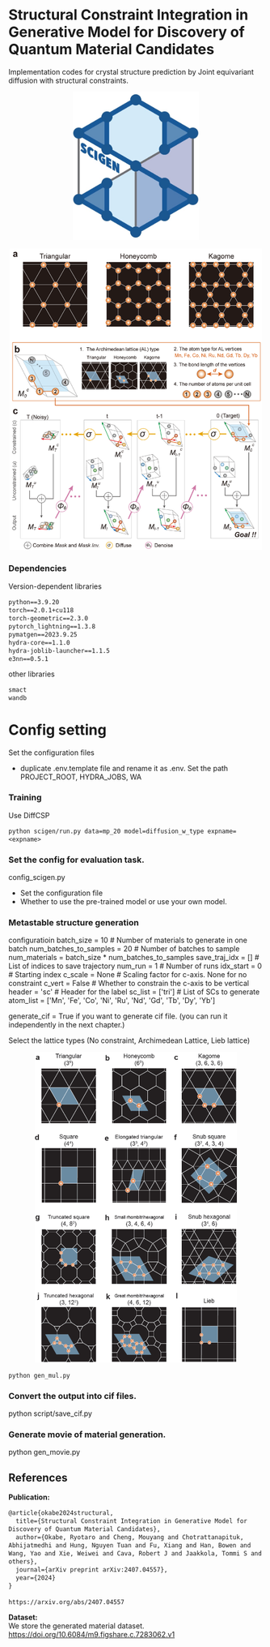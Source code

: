 # Structural Constraint Integration in Generative Model for Discovery of Quantum Material Candidates

Implementation codes for crystal structure prediction by Joint equivariant diffusion with structural constraints.  

<p align="center">
  <img src="assets/scigen_logo.png" width="250">
</p>

<p align="center">
  <img src="assets/figure1.png" width="500">
</p>

### Dependencies
Version-dependent libraries
```
python==3.9.20   
torch==2.0.1+cu118   
torch-geometric==2.3.0   
pytorch_lightning==1.3.8   
pymatgen==2023.9.25   
hydra-core==1.1.0
hydra-joblib-launcher==1.1.5
e3nn==0.5.1
```

other libraries    
```
smact
wandb
```

# Config setting   
Set the configuration files 
- duplicate .env.template file and rename it as .env. Set the path PROJECT_ROOT, HYDRA_JOBS, WA


### Training
Use DiffCSP 

```
python scigen/run.py data=mp_20 model=diffusion_w_type expname=<expname>   
```

### Set the config for evaluation task.    
config_scigen.py   
- Set the configuration file 
- Whether to use the pre-trained model or use your own model. 

### Metastable structure generation
configuratioin 
batch_size = 10 # Number of materials to generate in one batch
num_batches_to_samples = 20 # Number of batches to sample
num_materials = batch_size * num_batches_to_samples
save_traj_idx = []  # List of indices to save trajectory
num_run = 1 # Number of runs
idx_start = 0   # Starting index
c_scale = None  # Scaling factor for c-axis. None for no constraint
c_vert = False   # Whether to constrain the c-axis to be vertical
header = 'sc'   # Header for the label
sc_list = ['tri']   # List of SCs to generate
atom_list = ['Mn', 'Fe', 'Co', 'Ni', 'Ru', 'Nd', 'Gd', 'Tb', 'Dy', 'Yb']

generate_cif = True if you want to generate cif file. (you can run it independently in the next chapter.)


Select the lattice types (No constraint, Archimedean Lattice, Lieb lattice)
<p align="center">
  <img src="assets/SI_arch_lattice_unit_bk.png" width="400">
</p>


```
python gen_mul.py 
```


### Convert the output into cif files.    
python script/save_cif.py    


### Generate movie of material generation.
python gen_movie.py   


## References
**Publication:**    
```     
@article{okabe2024structural,
  title={Structural Constraint Integration in Generative Model for Discovery of Quantum Material Candidates},
  author={Okabe, Ryotaro and Cheng, Mouyang and Chotrattanapituk, Abhijatmedhi and Hung, Nguyen Tuan and Fu, Xiang and Han, Bowen and Wang, Yao and Xie, Weiwei and Cava, Robert J and Jaakkola, Tommi S and others},
  journal={arXiv preprint arXiv:2407.04557},
  year={2024}
}    

https://arxiv.org/abs/2407.04557    
```     

**Dataset:**    
We store the generated material dataset.    
https://doi.org/10.6084/m9.figshare.c.7283062.v1    


